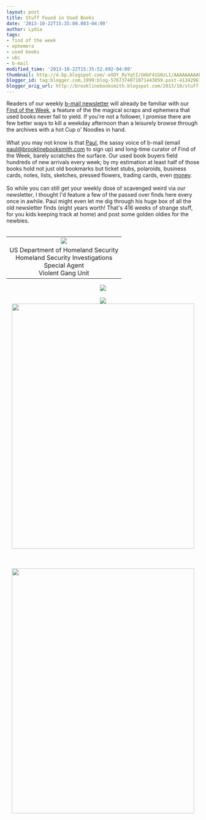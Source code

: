 ```yaml
---
layout: post
title: Stuff Found in Used Books
date: '2013-10-22T15:35:00.003-04:00'
author: Lydia
tags:
- find of the week
- ephemera
- used books
- ubc
- b-mail
modified_time: '2013-10-22T15:35:52.692-04:00'
thumbnail: http://4.bp.blogspot.com/-eXDY_RyYqtI/UmbF41G0zLI/AAAAAAAAAEQ/vRK-9-akN8g/s72-c/find1.jpg
blogger_id: tag:blogger.com,1999:blog-5767374071871443859.post-4134296181032178463
blogger_orig_url: http://brooklinebooksmith.blogspot.com/2013/10/stuff-found-in-used-books.html
---
```


Readers of our weekly <a href="http://www.brooklinebooksmith.com/b-mail.htm" target="_blank">b-mail newsletter</a> will already be familiar with our <a href="http://www.brooklinebooksmith.com/events/findarchive.htm" target="_blank">Find of the Week</a>, a feature of the the magical scraps and ephemera that used books never fail to yield. If you're not a follower, I promise there are few better ways to kill a weekday afternoon than a leisurely browse through the archives with a hot Cup o' Noodles in hand.<br /><br />What you may not know is that <a href="http://brooklinebooksmith-shop.com/paul" target="_blank">Paul</a>, the sassy voice of b-mail&nbsp;(email paul@brooklinebooksmith.com to sign up) and long-time curator of Find of the Week, barely scratches the surface. Our used book buyers field hundreds of new arrivals every week; by my estimation at least half of those books hold not just old bookmarks but ticket stubs, polaroids, business cards, notes, lists, sketches, pressed flowers, trading cards, even <a href="http://brooklinebooksmith.blogspot.com/2013/02/aint-that-hoot-and-holler.html" target="_blank">money</a>.<br /><br />So while you can still get your weekly dose of scavenged weird via our newsletter, I thought I'd feature a few of the passed over finds here every once in awhile. Paul might even let me dig through his huge box of all the old newsletter finds (eight years worth! That's 416 weeks of strange stuff, for you kids keeping track at home) and post some golden oldies for the newbies.<br /><br /><table align="center" cellpadding="0" cellspacing="0" class="tr-caption-container" style="margin-left: auto; margin-right: auto; text-align: center;"><tbody><tr><td style="text-align: center;"><a href="http://4.bp.blogspot.com/-eXDY_RyYqtI/UmbF41G0zLI/AAAAAAAAAEQ/vRK-9-akN8g/s1600/find1.jpg" imageanchor="1" style="margin-left: auto; margin-right: auto;"><img border="0" src="http://4.bp.blogspot.com/-eXDY_RyYqtI/UmbF41G0zLI/AAAAAAAAAEQ/vRK-9-akN8g/s1600/find1.jpg" /></a></td></tr><tr><td class="tr-caption" style="text-align: center;">US Department of Homeland Security<br />Homeland Security Investigations<br />Special Agent<br />Violent Gang Unit</td></tr></tbody></table><div class="separator" style="clear: both; text-align: center;"><a href="http://1.bp.blogspot.com/-NVqPJAz0pdw/UmbF6J-cEtI/AAAAAAAAAEY/xZP5PjIM6is/s1600/find2.jpg" imageanchor="1" style="margin-left: 1em; margin-right: 1em; text-align: center;"><img border="0" src="http://1.bp.blogspot.com/-NVqPJAz0pdw/UmbF6J-cEtI/AAAAAAAAAEY/xZP5PjIM6is/s1600/find2.jpg" /></a></div><br /><div class="separator" style="clear: both; text-align: center;"><a href="http://3.bp.blogspot.com/-G1afjgqZosE/UmbF7_eHnAI/AAAAAAAAAEg/ACGDWo5gIWs/s1600/find3.jpg" imageanchor="1" style="margin-left: 1em; margin-right: 1em;"><img border="0" src="http://3.bp.blogspot.com/-G1afjgqZosE/UmbF7_eHnAI/AAAAAAAAAEg/ACGDWo5gIWs/s1600/find3.jpg" /></a></div><div class="separator" style="clear: both; text-align: center;"><a href="http://1.bp.blogspot.com/-zTvoqT93FvE/UmbSM4Yq6yI/AAAAAAAAAE0/aI8boIHipXs/s1600/photo+1.JPG" imageanchor="1" style="margin-left: 1em; margin-right: 1em;"><img border="0" height="640" src="http://1.bp.blogspot.com/-zTvoqT93FvE/UmbSM4Yq6yI/AAAAAAAAAE0/aI8boIHipXs/s640/photo+1.JPG" width="476" /></a></div><br /><div class="separator" style="clear: both; text-align: center;"><a href="http://4.bp.blogspot.com/-hPDvFbrpuBY/UmbSP5Jeb_I/AAAAAAAAAE8/y5RAw4b7vNQ/s1600/photo+2.JPG" imageanchor="1" style="margin-left: 1em; margin-right: 1em;"></a>&nbsp;</div><br /><div class="separator" style="clear: both; text-align: center;"><a href="http://4.bp.blogspot.com/-yU-cjREDNH0/UmbSRcER8tI/AAAAAAAAAFE/Q2ucxKE3FAg/s1600/photo+3.JPG" imageanchor="1" style="margin-left: 1em; margin-right: 1em;"><img border="0" height="640" src="http://4.bp.blogspot.com/-yU-cjREDNH0/UmbSRcER8tI/AAAAAAAAAFE/Q2ucxKE3FAg/s640/photo+3.JPG" width="476" /></a></div><div class="separator" style="clear: both; text-align: center;">&nbsp;</div><br />